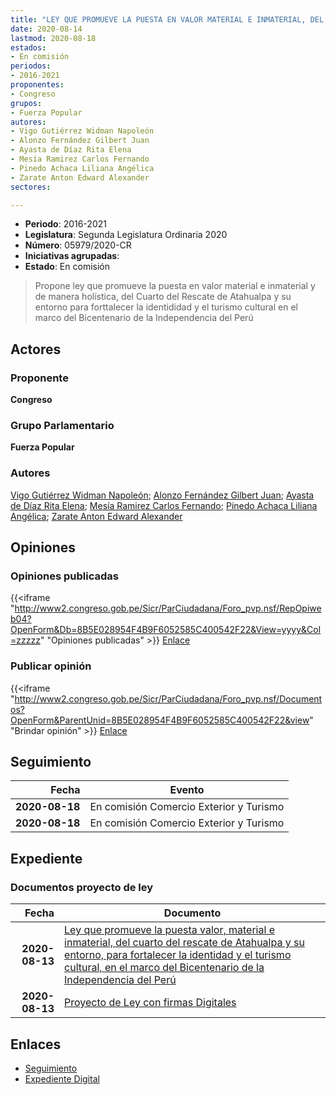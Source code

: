 ```yaml
---
title: "LEY QUE PROMUEVE LA PUESTA EN VALOR MATERIAL E INMATERIAL, DEL CUARTO DEL RESCATE DE ATAHUALPA Y SU ENTORNO PARA FORTALECER LA IDENTIDAD Y EL TURISMO CULTURAL, EN EL MARCO DEL BICENTENARIO DE LA INDEPENDENCIA DEL PERÚ"
date: 2020-08-14
lastmod: 2020-08-18
estados:
- En comisión
periodos:
- 2016-2021
proponentes:
- Congreso
grupos:
- Fuerza Popular
autores:
- Vigo Gutiérrez Widman Napoleón
- Alonzo Fernández Gilbert Juan
- Ayasta de Díaz Rita Elena
- Mesía Ramirez Carlos Fernando
- Pinedo Achaca Liliana Angélica
- Zarate Anton Edward Alexander
sectores:

---
```

- **Periodo**: 2016-2021
- **Legislatura**: Segunda Legislatura Ordinaria 2020
- **Número**: 05979/2020-CR
- **Iniciativas agrupadas**: 
- **Estado**: En comisión

> Propone ley que promueve la puesta en valor material e inmaterial y de manera holística, del Cuarto del Rescate de Atahualpa y su entorno para forttalecer la identididad y el turismo cultural en el marco del Bicentenario de la Independencia del Perú


## Actores

### Proponente

**Congreso**

### Grupo Parlamentario

**Fuerza Popular**

### Autores

[Vigo Gutiérrez Widman Napoleón](mailto:mailto:wvigo@congreso.gob.pe); [Alonzo Fernández Gilbert Juan](mailto:mailto:galonzo@congreso.gob.pe); [Ayasta de Díaz Rita Elena](mailto:mailto:rayasta@congreso.gob.pe); [Mesía Ramirez Carlos Fernando](mailto:mailto:cmesia@congreso.gob.pe); [Pinedo Achaca Liliana Angélica](mailto:mailto:lpinedoa@congreso.gob.pe); [Zarate Anton Edward Alexander](mailto:mailto:ezarate@congreso.gob.pe)

## Opiniones

### Opiniones publicadas

{{<iframe "http://www2.congreso.gob.pe/Sicr/ParCiudadana/Foro_pvp.nsf/RepOpiweb04?OpenForm&Db=8B5E028954F4B9F6052585C400542F22&View=yyyy&Col=zzzzz" "Opiniones publicadas" >}}
[Enlace](http://www2.congreso.gob.pe/Sicr/ParCiudadana/Foro_pvp.nsf/RepOpiweb04?OpenForm&Db=8B5E028954F4B9F6052585C400542F22&View=yyyy&Col=zzzzz)

### Publicar opinión

{{<iframe "http://www2.congreso.gob.pe/Sicr/ParCiudadana/Foro_pvp.nsf/Documentos?OpenForm&ParentUnid=8B5E028954F4B9F6052585C400542F22&view" "Brindar opinión" >}}
[Enlace](http://www2.congreso.gob.pe/Sicr/ParCiudadana/Foro_pvp.nsf/Documentos?OpenForm&ParentUnid=8B5E028954F4B9F6052585C400542F22&view)


## Seguimiento

| Fecha | Evento |
|------:|--------|
| **2020-08-18** | En comisión Comercio Exterior y Turismo |
| **2020-08-18** | En comisión Comercio Exterior y Turismo |

## Expediente

### Documentos proyecto de ley

| Fecha | Documento |
|------:|-----------|
| **2020-08-13** | [Ley que promueve la puesta valor, material e inmaterial, del cuarto del rescate de Atahualpa y su entorno, para fortalecer la identidad y el turismo cultural, en el marco del Bicentenario de la Independencia del Perú](http://www.leyes.congreso.gob.pe/Documentos/2016_2021/Proyectos_de_Ley_y_de_Resoluciones_Legislativas/PL05979-20200813.pdf) |
| **2020-08-13** | [Proyecto de Ley con firmas Digitales](http://www.leyes.congreso.gob.pe/Documentos/2016_2021/Proyectos_de_Ley_y_de_Resoluciones_Legislativas/Proyectos_Firmas_digitales/PL05979.pdf) |

## Enlaces

- [Seguimiento](http://www2.congreso.gob.pe/Sicr/TraDocEstProc/CLProLey2016.nsf/f7fff46988ca05b1052578e100829cc7/2a1d937bc96526dc052585c4006d3d56?OpenDocument)
- [Expediente Digital](http://www2.congreso.gob.pe/Sicr/TraDocEstProc/CLProLey2016.nsf/f7fff46988ca05b1052578e100829cc7/2a1d937bc96526dc052585c4006d3d56?OpenDocument&Click=05257FB7005EB655.eb71d0cf91d8294e05256cdf006b5706/$Body/0.1C6C)


